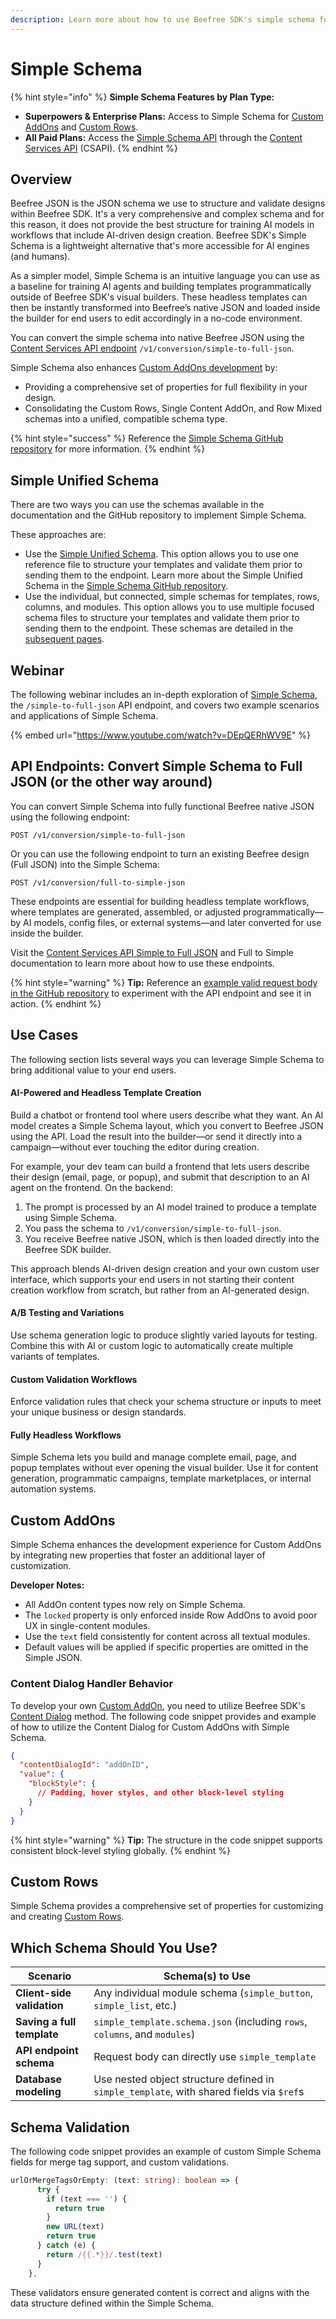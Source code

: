 ```yaml
---
description: Learn more about how to use Beefree SDK's simple schema for AI-driven design.
---
```


# Simple Schema

{% hint style="info" %}
**Simple Schema Features by Plan Type:**

* **Superpowers & Enterprise Plans:** Access to Simple Schema for [Custom AddOns](./#custom-addons) and [Custom Rows](../../rows/reusable-content/create/pre-build/implement-custom-rows.md).
* **All Paid Plans:** Access the [Simple Schema API](../../apis/content-services-api/convert.md#simple-to-full-json) through the [Content Services API](../../apis/content-services-api/) (CSAPI).
{% endhint %}

## Overview

Beefree JSON is the JSON schema we use to structure and validate designs within Beefree SDK. It's a very comprehensive and complex schema and for this reason, it does not provide the best structure for training AI models in workflows that include AI-driven design creation. Beefree SDK's Simple Schema is a lightweight alternative that's more accessible for AI engines (and humans).&#x20;

As a simpler model, Simple Schema is an intuitive language you can use as a baseline for training AI agents and building templates programmatically outside of Beefree SDK's visual builders. These headless templates can then be instantly transformed into Beefree’s native JSON and loaded inside the builder for end users to edit accordingly in a no-code environment.

You can convert the simple schema into native Beefree JSON using the [Content Services API endpoint](../../apis/content-services-api/convert.md) `/v1/conversion/simple-to-full-json`.

Simple Schema also enhances [Custom AddOns development](../../builder-addons/addons/custom-addons/addon-development.md) by:

* Providing a comprehensive set of properties for full flexibility in your design.
* Consolidating the Custom Rows, Single Content AddOn, and Row Mixed schemas into a unified, compatible schema type.

{% hint style="success" %}
Reference the [Simple Schema GitHub repository](https://github.com/BeefreeSDK/beefree-sdk-simple-schema/tree/main) for more information.
{% endhint %}

## Simple Unified Schema

There are two ways you can use the schemas available in the documentation and the GitHub repository to implement Simple Schema.

These approaches are:

* Use the [Simple Unified Schema](https://github.com/BeefreeSDK/beefree-sdk-simple-schema/blob/main/simple_unified.schema.json). This option allows you to use one reference file to structure your templates and validate them prior to sending them to the endpoint. Learn more about the Simple Unified Schema in the [Simple Schema GitHub repository](https://github.com/BeefreeSDK/beefree-sdk-simple-schema/blob/main/simple_unified.schema.json).&#x20;
* Use the individual, but connected, simple schemas for templates, rows, columns, and modules. This option allows you to use multiple focused schema files to structure your templates and validate them prior to sending them to the endpoint. These schemas are detailed in the [subsequent pages](template-schema.md).&#x20;

## Webinar

The following webinar includes an in-depth exploration of [Simple Schema](https://github.com/BeefreeSDK/beefree-sdk-simple-schema), the `/simple-to-full-json` API endpoint, and covers two example scenarios and applications of Simple Schema.

{% embed url="https://www.youtube.com/watch?v=DEpQERhWV9E" %}

## API Endpoints: Convert Simple Schema to Full JSON (or the other way around)

You can convert Simple Schema into fully functional Beefree native JSON using the following endpoint:

```
POST /v1/conversion/simple-to-full-json
```

Or you can use the following endpoint to turn an existing Beefree design (Full JSON) into the Simple Schema:

```
POST /v1/conversion/full-to-simple-json
```

These endpoints are essential for building headless template workflows, where templates are generated, assembled, or adjusted programmatically—by AI models, config files, or external systems—and later converted for use inside the builder.

Visit the [Content Services API Simple to Full JSON](https://docs.beefree.io/beefree-sdk/apis/content-services-api/convert#post-v1-collection-simple-to-full-json) and Full to Simple documentation to learn more about how to use these endpoints.

{% hint style="warning" %}
**Tip:** Reference an [example valid request body in the GitHub repository](https://github.com/BeefreeSDK/beefree-sdk-simple-schema/blob/main/example_valid_request.json) to experiment with the API endpoint and see it in action.
{% endhint %}

## Use Cases

The following section lists several ways you can leverage Simple Schema to bring additional value to your end users.

#### AI-Powered and Headless Template Creation

Build a chatbot or frontend tool where users describe what they want. An AI model creates a Simple Schema layout, which you convert to Beefree JSON using the API. Load the result into the builder—or send it directly into a campaign—without ever touching the editor during creation.

For example, your dev team can build a frontend that lets users describe their design (email, page, or popup), and submit that description to an AI agent on the frontend. On the backend:

1. The prompt is processed by an AI model trained to produce a template using Simple Schema.
2. You pass the schema to `/v1/conversion/simple-to-full-json`.
3. You receive Beefree native JSON, which is then loaded directly into the Beefree SDK builder.

This approach blends AI-driven design creation and your own custom user interface, which supports your end users in not starting their content creation workflow from scratch, but rather from an AI-generated design.

#### A/B Testing and Variations

Use schema generation logic to produce slightly varied layouts for testing. Combine this with AI or custom logic to automatically create multiple variants of templates.

#### Custom Validation Workflows

Enforce validation rules that check your schema structure or inputs to meet your unique business or design standards.

#### Fully Headless Workflows

Simple Schema lets you build and manage complete email, page, and popup templates without ever opening the visual builder. Use it for content generation, programmatic campaigns, template marketplaces, or internal automation systems.

## Custom AddOns

Simple Schema enhances the development experience for Custom AddOns by integrating new properties that foster an additional layer of customization.

**Developer Notes:**

* All AddOn content types now rely on Simple Schema.
* The `locked` property is only enforced inside Row AddOns to avoid poor UX in single-content modules.
* Use the `text` field consistently for content across all textual modules.
* Default values will be applied if specific properties are omitted in the Simple JSON.

### Content Dialog Handler Behavior

To develop your own [Custom AddOn](../../builder-addons/addons/custom-addons/addon-development.md), you need to utilize Beefree SDK's [Content Dialog](../../other-customizations/advanced-options/content-dialog.md) method. The following code snippet provides and example of how to utilize the Content Dialog for Custom AddOns with Simple Schema.

```json
{
  "contentDialogId": "addOnID",
  "value": {
    "blockStyle": {
      // Padding, hover styles, and other block-level styling
    }
  }
}
```

{% hint style="warning" %}
**Tip:** The structure in the code snippet supports consistent block-level styling globally.
{% endhint %}

## Custom Rows

Simple Schema provides a comprehensive set of properties for customizing and creating [Custom Rows](./#custom-rows).

## Which Schema Should You Use?

| Scenario                   | Schema(s) to Use                                                                         |
| -------------------------- | ---------------------------------------------------------------------------------------- |
| **Client-side validation** | Any individual module schema (`simple_button`, `simple_list`, etc.)                      |
| **Saving a full template** | `simple_template.schema.json` (including `rows`, `columns`, and `modules`)               |
| **API endpoint schema**    | Request body can directly use `simple_template`                                          |
| **Database modeling**      | Use nested object structure defined in `simple_template`, with shared fields via `$ref`s |

## Schema Validation

The following code snippet provides an example of custom Simple Schema fields for merge tag support, and custom validations.

```ts
urlOrMergeTagsOrEmpty: (text: string): boolean => {
      try {
        if (text === '') {
          return true
        }
        new URL(text)
        return true
      } catch (e) {
        return /{{.*}}/.test(text)
      }
    },
```

These validators ensure generated content is correct and aligns with the data structure defined within the Simple Schema.
